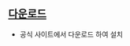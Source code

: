 <!-- --- --><!-- title: 적용 --><!-- updated: 2023-02-04 03:08:28Z --><!-- created: 2023-02-04 03:07:37Z --><!-- latitude: 37.56653500 --><!-- longitude: 126.97796920 --><!-- altitude: 0.0000 --><!-- --- -->## [다운로드](https://nodejs.org/ko/)- 공식 사이트에서 다운로드 하여 설치